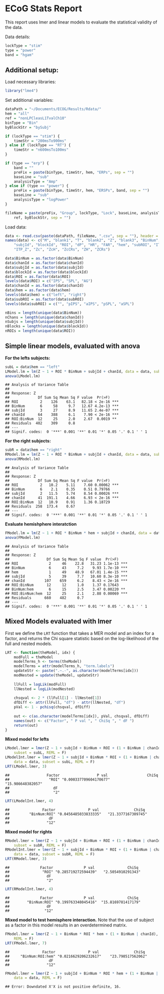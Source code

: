 
ECoG Stats Report
========================================================

This report uses lmer and linear models to evaluate the statistical validity 
of the data. 

Data details:

```r
lockType = "stim"
type = "power"
band = "hgam"
```


Additional setup:
-------------------------------------------------------
Load necessary libraries:

```r
library("lme4")
```


Set additional variables:

```r
dataPath = "~/Documents/ECOG/Results/Rdata/"
hem = "all"
ref = "nonLPCleasL1TvalCh10"
binType = "Bin"
byBlockStr = "bySubj"

if (lockType == "stim") {
    timeStr = "200msTo900ms"
} else if (lockType == "RT") {
    timeStr = "n600msTo100ms"
}

if (type == "erp") {
    band = ""
    preFix = paste(binType, timeStr, hem, "ERPs", sep = "")
    baseLine = "sub"
    analysisType = "Amp"
} else if (type == "power") {
    preFix = paste(binType, timeStr, hem, "ERSPs", band, sep = "")
    baseLine = "sub"
    analysisType = "logPower"
}

fileName = paste(preFix, "Group", lockType, "Lock", baseLine, analysisType, 
    ref, byBlockStr, sep = "")
```


Load data:

```r
data <- read.csv(paste(dataPath, fileName, ".csv", sep = ""), header = F)
names(data) <- c("M", "blank1", "T", "blank2", "Z", "blank3", "BinNum", "chanId", 
    "subjId", "blockId", "ROI", "dP", "HR", "FAR", "hem", "subROI", "ITC_Z", 
    "ITP_Z", "Zc", "ZcH", "ZcCRs", "ZH", "ZCRs")

data$BinNum = as.factor(data$BinNum)
data$chanId = as.factor(data$chanId)
data$subjId = as.factor(data$subjId)
data$blockId = as.factor(data$blockId)
data$ROI = as.factor(data$ROI)
levels(data$ROI) = c("IPS", "SPL", "AG")
data$chanId = as.factor(data$chanId)
data$hem = as.factor(data$hem)
levels(data$hem) = c("left", "right")
data$subROI = as.factor(data$subROI)
levels(data$subROI) = c("", "pIPS", "aIPS", "pSPL", "aSPL")

nBins = length(unique(data$BinNum))
nChans = length(unique(data$chanId))
nSubjs = length(unique(data$subjId))
nBlocks = length(unique(data$blockId))
nROIs = length(unique(data$ROI))
```


Simple linear models, evaluated with anova
------------------------------------------------
**For the lefts subjects:**

```r
subL = data$hem == "left"
LModel.lm = lm(Z ~ 1 + ROI * BinNum + subjId + chanId, data = data, subset = subL)
anova(LModel.lm)
```

```
## Analysis of Variance Table
## 
## Response: Z
##             Df Sum Sq Mean Sq F value  Pr(>F)    
## ROI          2    126    63.1   82.18 < 2e-16 ***
## BinNum       6     58     9.7   12.67 4.2e-13 ***
## subjId       3     27     8.9   11.65 2.4e-07 ***
## chanId      64    388     6.1    7.90 < 2e-16 ***
## ROI:BinNum  12     25     2.0    2.67  0.0019 ** 
## Residuals  402    309     0.8                    
## ---
## Signif. codes:  0 '***' 0.001 '**' 0.01 '*' 0.05 '.' 0.1 ' ' 1
```


**For the right subjects:**

```r
subR = data$hem == "right"
RModel.lm = lm(Z ~ 1 + ROI * BinNum + subjId + chanId, data = data, subset = subR)
anova(RModel.lm)
```

```
## Analysis of Variance Table
## 
## Response: Z
##             Df Sum Sq Mean Sq F value  Pr(>F)    
## ROI          2   10.2    5.11    7.60 0.00062 ***
## BinNum       6    2.1    0.35    0.51 0.79766    
## subjId       2   11.5    5.74    8.54 0.00026 ***
## chanId      41  191.1    4.66    6.93 < 2e-16 ***
## ROI:BinNum  12   10.9    0.91    1.36 0.18729    
## Residuals  258  173.4    0.67                    
## ---
## Signif. codes:  0 '***' 0.001 '**' 0.01 '*' 0.05 '.' 0.1 ' ' 1
```


**Evaluate hemishphere interatction**

```r
FModel.lm = lm(Z ~ 1 + ROI * BinNum * hem + subjId + chanId, data = data)
anova(FModel.lm)
```

```
## Analysis of Variance Table
## 
## Response: Z
##                 Df Sum Sq Mean Sq F value  Pr(>F)    
## ROI              2     46    22.8   31.23 1.1e-13 ***
## BinNum           6     43     7.2    9.93 1.7e-10 ***
## hem              1     49    48.9   67.01 1.4e-15 ***
## subjId           5     39     7.7   10.60 8.3e-10 ***
## chanId         107    659     6.2    8.43 < 2e-16 ***
## ROI:BinNum      12     12     1.0    1.37 0.17643    
## BinNum:hem       6     15     2.5    3.47 0.00220 ** 
## ROI:BinNum:hem  12     25     2.1    2.88 0.00069 ***
## Residuals      660    482     0.7                    
## ---
## Signif. codes:  0 '***' 0.001 '**' 0.01 '*' 0.05 '.' 0.1 ' ' 1
```



Mixed Models evaluated with lmer
-----------------------------------------------------

First we define the `LRT` function that takes a MER model and an index 
for a factor, and returns the Chi square statistic based on the log-likelihood 
of the full and nested models.

```r
LRT <- function(theModel, idx) {
    modFull = theModel
    modelTerms_h <- terms(theModel)
    modelTerms = attr(modelTerms_h, "term.labels")
    updateStr <- paste(".~.-", as.character(modelTerms[idx]))
    modNested = update(theModel, updateStr)
    
    llFull = logLik(modFull)
    llNested = logLik(modNested)
    
    chsqval <- 2 * (llFull[1] - llNested[1])
    dfDiff <- attr(llFull, "df") - attr(llNested, "df")
    pVal <- 1 - pchisq(chsqval, dfDiff)
    
    out <- c(as.character(modelTerms[idx]), pVal, chsqval, dfDiff)
    names(out) <- c("Factor", " P val ", " ChiSq ", " dF ")
    return(out)
}
```


**Mixed model for lefts**

```r
LModel.lmer = lmer(Z ~ 1 + subjId + BinNum + ROI + (1 + BinNum | chanId), data = data, 
    subset = subL, REML = F)
LModelInt.lmer = lmer(Z ~ 1 + subjId + BinNum * ROI + (1 + BinNum | chanId), 
    data = data, subset = subL, REML = F)
LRT(LModel.lmer, 3)
```

```
##                 Factor                 P val                  ChiSq  
##                  "ROI" "0.000337709604170677"      "15.986648382057" 
##                    dF  
##                    "2"
```

```r
LRT(LModelInt.lmer, 4)
```

```
##               Factor               P val                ChiSq  
##         "BinNum:ROI" "0.0456485033833335"   "21.3377167309745" 
##                  dF  
##                 "12"
```


**Mixed model for rights**

```r
RModel.lmer = lmer(Z ~ 1 + subjId + BinNum + ROI + (1 + BinNum | chanId), data = data, 
    subset = subR, REML = F)
RModelInt.lmer = lmer(Z ~ 1 + subjId + BinNum * ROI + (1 + BinNum | chanId), 
    data = data, subset = subR, REML = F)
LRT(RModel.lmer, 3)
```

```
##              Factor              P val               ChiSq  
##               "ROI" "0.285719272594439"   "2.5054910291343" 
##                 dF  
##                 "2"
```

```r
LRT(RModelInt.lmer, 4)
```

```
##              Factor              P val               ChiSq  
##        "BinNum:ROI" "0.199763348045416"  "15.8169781417179" 
##                 dF  
##                "12"
```


**Mixed model to test hemisphere interaction.**
Note that the use of subject as a factor in this model results in an 
overdetermined matrix. 

```r
FModel.lmer = lmer(Z ~ 1 + BinNum * ROI * hem + (1 + BinNum | chanId), data = data, 
    REML = F)
LRT(FModel.lmer, 7)
```

```
##               Factor               P val                ChiSq  
##     "BinNum:ROI:hem" "0.0216629206232617"    "23.798517562062" 
##                  dF  
##                 "12"
```

```r
FModel.lmer = lmer(Z ~ 1 + subjId + BinNum * ROI * hem + (1 + BinNum | chanId), 
    data = data, REML = F)
```

```
## Error: Downdated X'X is not positive definite, 16.
```



